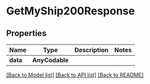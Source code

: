 # GetMyShip200Response

## Properties
Name | Type | Description | Notes
------------ | ------------- | ------------- | -------------
**data** | **AnyCodable** |  | 

[[Back to Model list]](../README.md#documentation-for-models) [[Back to API list]](../README.md#documentation-for-api-endpoints) [[Back to README]](../README.md)


